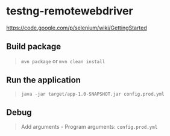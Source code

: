 # testng-remotewebdriver

https://code.google.com/p/selenium/wiki/GettingStarted

## Build package

> `mvn package` or `mvn clean install`

## Run the application

> `java -jar target/app-1.0-SNAPSHOT.jar config.prod.yml`

## Debug

> Add arguments - Program arguments: `config.prod.yml`
